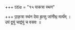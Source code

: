 +++
title = "१५ पाकत्रा स्थन"

+++
पा॒क॒त्रा स्थ॑न देवा हृ॒त्सु जा॑नीथ॒ मर्त्य॑म् ।  
उप॑ द्व॒युं चाद्व॑युं च वसवः ॥